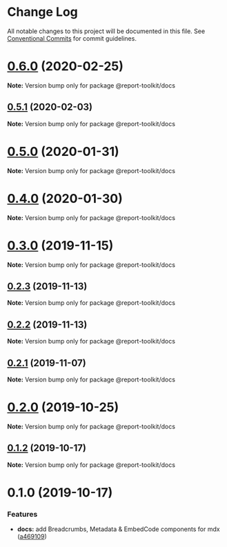 # Change Log

All notable changes to this project will be documented in this file.
See [Conventional Commits](https://conventionalcommits.org) for commit guidelines.

# [0.6.0](https://github.com/ibm/report-toolkit/compare/v0.5.1...v0.6.0) (2020-02-25)

**Note:** Version bump only for package @report-toolkit/docs

## [0.5.1](https://github.com/ibm/report-toolkit/compare/v0.5.0...v0.5.1) (2020-02-03)

**Note:** Version bump only for package @report-toolkit/docs

# [0.5.0](https://github.com/ibm/report-toolkit/compare/v0.4.1...v0.5.0) (2020-01-31)

**Note:** Version bump only for package @report-toolkit/docs

# [0.4.0](https://github.com/ibm/report-toolkit/compare/v0.3.0...v0.4.0) (2020-01-30)

**Note:** Version bump only for package @report-toolkit/docs

# [0.3.0](https://github.com/ibm/report-toolkit/compare/v0.2.3...v0.3.0) (2019-11-15)

**Note:** Version bump only for package @report-toolkit/docs

## [0.2.3](https://github.com/ibm/report-toolkit/compare/v0.2.2...v0.2.3) (2019-11-13)

**Note:** Version bump only for package @report-toolkit/docs

## [0.2.2](https://github.com/ibm/report-toolkit/compare/v0.2.1...v0.2.2) (2019-11-13)

**Note:** Version bump only for package @report-toolkit/docs

## [0.2.1](https://github.com/ibm/report-toolkit/compare/v0.2.0...v0.2.1) (2019-11-07)

**Note:** Version bump only for package @report-toolkit/docs

# [0.2.0](https://github.com/IBM/report-toolkit/compare/v0.1.3...v0.2.0) (2019-10-25)

**Note:** Version bump only for package @report-toolkit/docs

## [0.1.2](https://github.com/IBM/report-toolkit/compare/v0.1.1...v0.1.2) (2019-10-17)

**Note:** Version bump only for package @report-toolkit/docs

# 0.1.0 (2019-10-17)

### Features

- **docs:** add Breadcrumbs, Metadata & EmbedCode components for mdx ([a469109](https://github.com/IBM/report-toolkit/commit/a469109355105c341364295714c192c67fd0e173))
